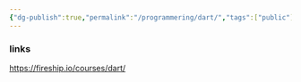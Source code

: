 ```yaml
---
{"dg-publish":true,"permalink":"/programmering/dart/","tags":["public"],"noteIcon":"1","created":"2023-08-15T14:20:38.000+02:00","updated":"2023-01-05T18:34:17.000+01:00"}
---
```




### links 
https://fireship.io/courses/dart/